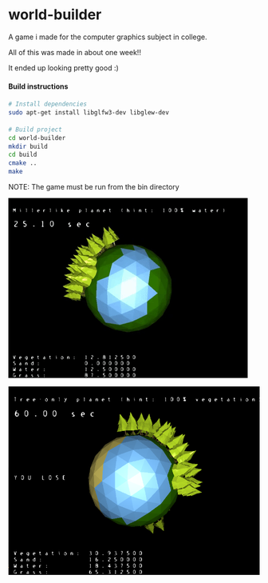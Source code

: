 # world-builder

A game i made for the computer graphics subject in college.

All of this was made in about one week!!

It ended up looking pretty good :) 

#### Build instructions
```bash
# Install dependencies
sudo apt-get install libglfw3-dev libglew-dev

# Build project
cd world-builder
mkdir build
cd build
cmake ..
make
```

NOTE: The game must be run from the bin directory

![alt tag](https://github.com/fjunqueira/world-builder/blob/master/sample.gif)

![alt tag](https://github.com/fjunqueira/world-builder/blob/master/sample.png)
